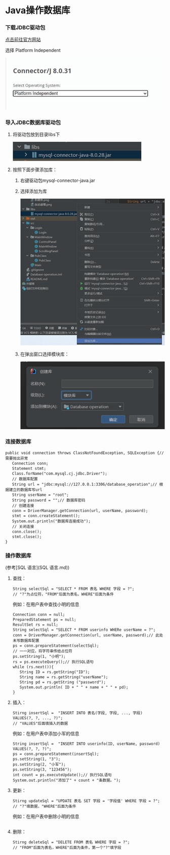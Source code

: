 # Java操作数据库

### 下载JDBC驱动包
[点击前往官方网站](https://dev.mysql.com/downloads/connector/j/)

选择 Platform Independent

<img src="img/Java操作数据库数据库/下载驱动包.png" alt="下载驱动包">

### 导入JDBC数据库驱动包

1. 将驱动包放到目录libs下

   <img src="img/Java操作数据库数据库/libs.png" alt="libs">

2. 按照下面步骤添加库：

   1. 右键驱动包mysql-connector-java.jar

   2. 选择添加为库

        <img src="img/Java操作数据库数据库/右键mysql-connector-java.jar.png" alt="右键">

   3. 在弹出窗口选择模块库：

        <img src="img/Java操作数据库数据库/模块库.png" alt="模块库">
   
### 连接数据库

```
public void connection throws ClassNotFoundException, SQLException {// 需要抛出异常
   Connection conn;
   Statement stmt;
   Class.forName("com.mysql.cj.jdbc.Driver");
   // 数据库配置
   String url = "jdbc:mysql://127.0.0.1:3306/database_operation";// 根据建立的数据库写url
   String userName = "root";
   String password = "";// 数据库密码
   // 创建连接
   conn = DriverManager.getConnection(url, userName, password);
   stmt = conn.createStatement();
   System.out.println("数据库连接成功");
   // 关闭连接
   conn.close();
   stmt.close();
}
```

### 操作数据库
(参考[SQL 语言](SQL 语言.md))

1. 查找：
   ```
   String selectSql = "SELECT * FROM 表名 WHERE 字段 = ?";
   // "?"为占位符，"FROM"后面为表名，WHERE"后面为条件
   ```
   例如：在用户表中查找小明的信息
   ```
   Connection conn = null;
   PreparedStatement ps = null;
   ResultSet rs = null;
   String selectSql = "SELECT * FROM userinfo WHERe userName = ?";
   conn = DriverManager.getConnection(url, userName, password);// 此处未写数据库配置
   ps = conn.prepareStatement(selectSql);
   // 一一对应，将字符串传给占位符
   ps.setString(1, "小明");
   rs = ps.executeQuery();// 执行SQL语句
   while (rs.next()){
      String ID = rs.getString("ID");
      String name = rs.getString("userName");
      String pd = rs.getString ("password");
      System.out.println( ID + " " + name + " " + pd);
   }
   ```
2. 插入：
   ```
   Stirng insertSql =  "INSERT INTO 表名(字段, 字段, ..., 字段) VALUES(?, ?, ..., ?)";
   // "VALUES"后面填插入的数据
   ```
   例如：在用户表中添加小军的信息
   ```
   String insertSql =  "INSERT INTO userinfo(ID, userName, password) VALUES(?, ?, ?)";
   ps = conn.prepareStatement(insertSql);
   ps.setString(1, "3");
   ps.setString(2, "小军");
   ps.setString(3, "123456");
   int count = ps.executeUpdate();// 执行SQL语句
   System.out.println("添加了" + count + "条数据。");
   ```
3. 更新：
   ```
   Stirng updateSql = "UPDATE 表名 SET 字段 = '字段值' WHERE 字段 = ?";
   // "?"填数据，"WHERE"后面为条件
   ```
   例如：在用户表中删除小明的信息
   ```
   
   ```
4. 删除：
   ```
   Stirng deleteSql = "DELETE FROM 表名 WHERE 字段 = ?";
   // "FROM"后面为表名，WHERE"后面为条件，第一个"?"填字段
   ```